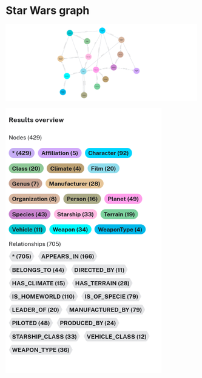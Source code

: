 # Star Wars graph

![Visualization graph Star Wars](visualisation.png?raw=true "Visualization graph Star Wars")

![List of nodes and relationships Star Wars](list-nodes-and-relationships.png?raw=true "List of nodes and relationships Star Wars")